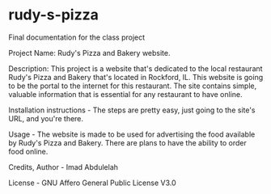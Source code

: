 # rudy-s-pizza
Final documentation for the class project

Project Name: Rudy's Pizza and Bakery website.

Description: This project is a website that's dedicated to the local restaurant Rudy's Pizza and Bakery that's located in Rockford, IL. This website is going to be the portal to the internet for this restaurant. The site contains simple, valuable information that is essential for any restaurant to have online.

Installation instructions - The steps are pretty easy, just going to the site's URL, and you're there.

Usage - The website is made to be used for advertising the food available by Rudy's Pizza and Bakery. There are plans to have the ability to order food online.

Credits, Author - Imad Abdulelah

License - GNU Affero General Public License V3.0
